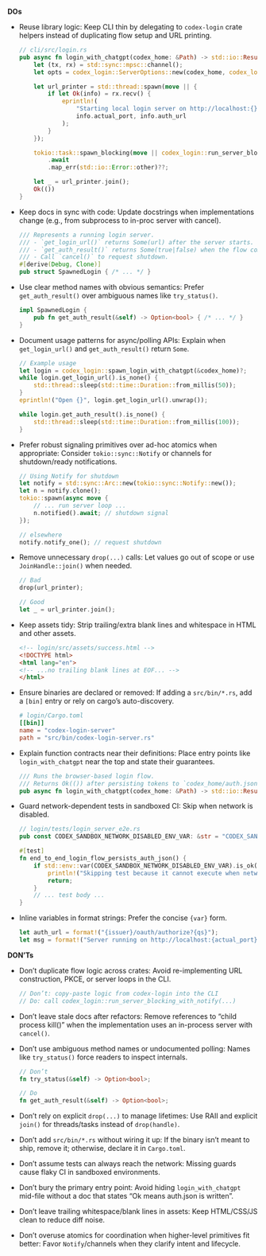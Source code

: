 **DOs**

- Reuse library logic: Keep CLI thin by delegating to `codex-login` crate helpers instead of duplicating flow setup and URL printing.
  ```rust
  // cli/src/login.rs
  pub async fn login_with_chatgpt(codex_home: &Path) -> std::io::Result<()> {
      let (tx, rx) = std::sync::mpsc::channel();
      let opts = codex_login::ServerOptions::new(codex_home, codex_login::CLIENT_ID);

      let url_printer = std::thread::spawn(move || {
          if let Ok(info) = rx.recv() {
              eprintln!(
                  "Starting local login server on http://localhost:{}.\nIf your browser did not open, navigate to this URL to authenticate:\n\n{}",
                  info.actual_port, info.auth_url
              );
          }
      });

      tokio::task::spawn_blocking(move || codex_login::run_server_blocking_with_notify(opts, Some(tx), None))
          .await
          .map_err(std::io::Error::other)??;

      let _ = url_printer.join();
      Ok(())
  }
  ```

- Keep docs in sync with code: Update docstrings when implementations change (e.g., from subprocess to in-proc server with cancel).
  ```rust
  /// Represents a running login server.
  /// - `get_login_url()` returns Some(url) after the server starts.
  /// - `get_auth_result()` returns Some(true|false) when the flow completes.
  /// - Call `cancel()` to request shutdown.
  #[derive(Debug, Clone)]
  pub struct SpawnedLogin { /* ... */ }
  ```

- Use clear method names with obvious semantics: Prefer `get_auth_result()` over ambiguous names like `try_status()`.
  ```rust
  impl SpawnedLogin {
      pub fn get_auth_result(&self) -> Option<bool> { /* ... */ }
  }
  ```

- Document usage patterns for async/polling APIs: Explain when `get_login_url()` and `get_auth_result()` return `Some`.
  ```rust
  // Example usage
  let login = codex_login::spawn_login_with_chatgpt(&codex_home)?;
  while login.get_login_url().is_none() {
      std::thread::sleep(std::time::Duration::from_millis(50));
  }
  eprintln!("Open {}", login.get_login_url().unwrap());

  while login.get_auth_result().is_none() {
      std::thread::sleep(std::time::Duration::from_millis(100));
  }
  ```

- Prefer robust signaling primitives over ad-hoc atomics when appropriate: Consider `tokio::sync::Notify` or channels for shutdown/ready notifications.
  ```rust
  // Using Notify for shutdown
  let notify = std::sync::Arc::new(tokio::sync::Notify::new());
  let n = notify.clone();
  tokio::spawn(async move {
      // ... run server loop ...
      n.notified().await; // shutdown signal
  });

  // elsewhere
  notify.notify_one(); // request shutdown
  ```

- Remove unnecessary `drop(...)` calls: Let values go out of scope or use `JoinHandle::join()` when needed.
  ```rust
  // Bad
  drop(url_printer);

  // Good
  let _ = url_printer.join();
  ```

- Keep assets tidy: Strip trailing/extra blank lines and whitespace in HTML and other assets.
  ```html
  <!-- login/src/assets/success.html -->
  <!DOCTYPE html>
  <html lang="en">
  <!-- ...no trailing blank lines at EOF... -->
  </html>
  ```

- Ensure binaries are declared or removed: If adding a `src/bin/*.rs`, add a `[bin]` entry or rely on cargo’s auto-discovery.
  ```toml
  # login/Cargo.toml
  [[bin]]
  name = "codex-login-server"
  path = "src/bin/codex-login-server.rs"
  ```

- Explain function contracts near their definitions: Place entry points like `login_with_chatgpt` near the top and state their guarantees.
  ```rust
  /// Runs the browser-based login flow.
  /// Returns Ok(()) after persisting tokens to `codex_home/auth.json`.
  pub async fn login_with_chatgpt(codex_home: &Path) -> std::io::Result<()> { /* ... */ }
  ```

- Guard network-dependent tests in sandboxed CI: Skip when network is disabled.
  ```rust
  // login/tests/login_server_e2e.rs
  pub const CODEX_SANDBOX_NETWORK_DISABLED_ENV_VAR: &str = "CODEX_SANDBOX_NETWORK_DISABLED";

  #[test]
  fn end_to_end_login_flow_persists_auth_json() {
      if std::env::var(CODEX_SANDBOX_NETWORK_DISABLED_ENV_VAR).is_ok() {
          println!("Skipping test because it cannot execute when network is disabled in a Codex sandbox.");
          return;
      }
      // ... test body ...
  }
  ```

- Inline variables in format strings: Prefer the concise `{var}` form.
  ```rust
  let auth_url = format!("{issuer}/oauth/authorize?{qs}");
  let msg = format!("Server running on http://localhost:{actual_port}");
  ```

**DON’Ts**

- Don’t duplicate flow logic across crates: Avoid re-implementing URL construction, PKCE, or server loops in the CLI.
  ```rust
  // Don’t: copy-paste logic from codex-login into the CLI
  // Do: call codex_login::run_server_blocking_with_notify(...)
  ```

- Don’t leave stale docs after refactors: Remove references to “child process kill()” when the implementation uses an in-process server with `cancel()`.

- Don’t use ambiguous method names or undocumented polling: Names like `try_status()` force readers to inspect internals.
  ```rust
  // Don’t
  fn try_status(&self) -> Option<bool>;

  // Do
  fn get_auth_result(&self) -> Option<bool>;
  ```

- Don’t rely on explicit `drop(...)` to manage lifetimes: Use RAII and explicit `join()` for threads/tasks instead of `drop(handle)`.

- Don’t add `src/bin/*.rs` without wiring it up: If the binary isn’t meant to ship, remove it; otherwise, declare it in `Cargo.toml`.

- Don’t assume tests can always reach the network: Missing guards cause flaky CI in sandboxed environments.

- Don’t bury the primary entry point: Avoid hiding `login_with_chatgpt` mid-file without a doc that states “Ok means auth.json is written”.

- Don’t leave trailing whitespace/blank lines in assets: Keep HTML/CSS/JS clean to reduce diff noise.

- Don’t overuse atomics for coordination when higher-level primitives fit better: Favor `Notify`/channels when they clarify intent and lifecycle.